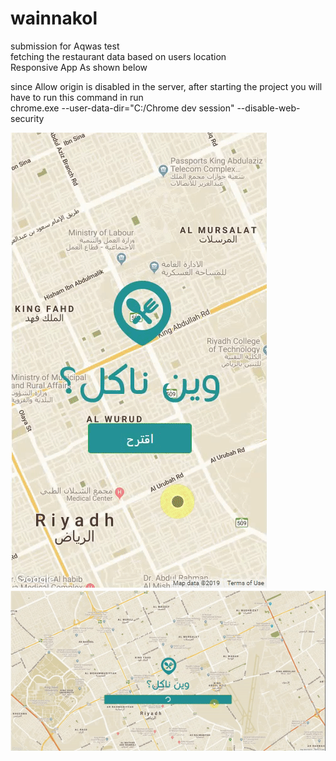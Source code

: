 # wainnakol
submission for Aqwas test  
fetching the restaurant data based on users location  
Responsive App As shown below  
  
since Allow origin is disabled in the server, after starting the project you will have to run this command in run  
chrome.exe --user-data-dir="C:/Chrome dev session" --disable-web-security  

![alt text](AppView.gif)
![alt text](WebView.gif)
